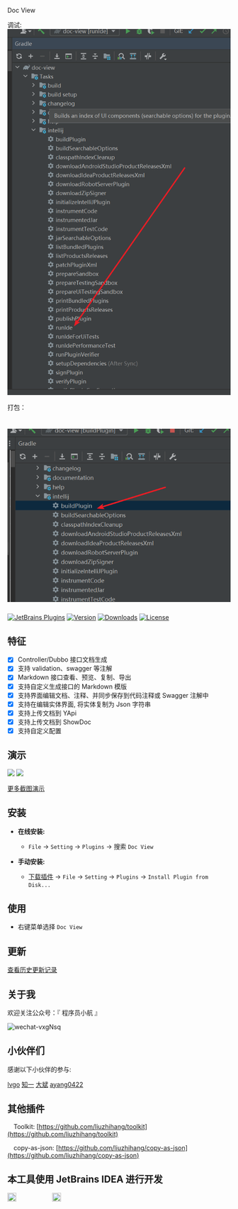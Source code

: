 Doc View

调试:
![img.png](img.png)



打包：

![img_1.png](img_1.png)
=======

[![JetBrains Plugins](https://img.shields.io/jetbrains/plugin/v/15305-doc-view.svg)](https://plugins.jetbrains.com/plugin/15305-doc-view)
[![Version](http://phpstorm.espend.de/badge/15305/version)](https://plugins.jetbrains.com/plugin/15305-doc-view/versions)
[![Downloads](https://img.shields.io/jetbrains/plugin/d/15305-doc-view.svg)](https://plugins.jetbrains.com/plugin/15305-doc-view)
[![License](https://img.shields.io/badge/license-MIT-red.svg)](https://github.com/liuzhihang/toolkit/blob/master/LICENSE)

特征
----

- [x] Controller/Dubbo 接口文档生成
- [x] 支持 validation、swagger 等注解
- [x] Markdown 接口查看、预览、复制、导出
- [x] 支持自定义生成接口的 Markdown 模版
- [x] 支持界面编辑文档、注释、并同步保存到代码注释或 Swagger 注解中
- [x] 支持在编辑实体界面, 将实体复制为 Json 字符串
- [x] 支持上传文档到 YApi
- [x] 支持上传文档到 ShowDoc
- [x] 支持自定义配置

演示
----

![](https://cdn.jsdelivr.net/gh/liuzhihang/oss/pic/article/122-zbZ9ps.gif)
![](https://cdn.jsdelivr.net/gh/liuzhihang/oss/pic/article/0YyY3m-CQdmD6.gif)

[更多截图演示](https://github.com/liuzhihang/doc-view/discussions/17)

安装
----

- **在线安装:**
    - `File` -> `Setting` -> `Plugins` -> 搜索 `Doc View`

- **手动安装:**
    - [下载插件](https://github.com/liuzhihang/doc-view/releases) -> `File` -> `Setting` -> `Plugins`
      -> `Install Plugin from Disk...`

使用
----

- 右键菜单选择 `Doc View`

更新
----

[查看历史更新记录](https://github.com/liuzhihang/doc-view/releases)

关于我
----

欢迎关注公众号：『 程序员小航 』

![wechat-vxgNsq](https://cdn.jsdelivr.net/gh/liuzhihang/oss/pic/article/wechat-vxgNsq.png)


小伙伴们
----

感谢以下小伙伴的参与:

[lvgo](https://github.com/lvgocc)
[知一](https://github.com/zh-d-d)
[大斌](https://github.com/dabinaa)
[ayang0422](https://github.com/ayang0422)



其他插件
----

&emsp;Toolkit: [https://github.com/liuzhihang/toolkit](https://github.com/liuzhihang/toolkit)


&emsp;copy-as-json: [https://github.com/liuzhihang/copy-as-json](https://github.com/liuzhihang/copy-as-json)

本工具使用 JetBrains IDEA 进行开发
----
<a href="https://www.jetbrains.com/?from=Toolkit"><img src="https://cdn.jsdelivr.net/gh/liuzhihang/oss/pic/article/jetbrains-logo-MrNwcp.png" width="20%" height="20%"></a><a href="https://www.jetbrains.com/?from=Toolkit"><img src="https://cdn.jsdelivr.net/gh/liuzhihang/oss/pic/article/idea-logo-XpnqgG.png" width="20%" height="20%"> </a>


<script defer src="https://plugins.jetbrains.com/assets/scripts/mp-widget.js"></script>
